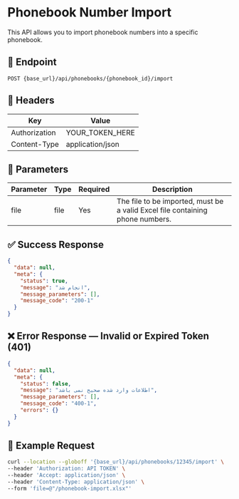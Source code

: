 # Phonebook Number Import
This API allows you to import phonebook numbers into a specific phonebook.

## 📍 Endpoint

```
POST {base_url}/api/phonebooks/{phonebook_id}/import
```

## 🧾 Headers

| Key | Value |
| --- | ----- |
| Authorization | YOUR_TOKEN_HERE |
| Content-Type | application/json |


## 📝 Parameters

| Parameter | Type | Required | Description                                                           |
|-----------|------| -------- |-----------------------------------------------------------------------|
| file      | file | Yes | The file to be imported, must be a valid Excel file containing phone numbers. |

## ✅ Success Response

```json
{
  "data": null,
  "meta": {
    "status": true,
    "message": "انجام شد",
    "message_parameters": [],
    "message_code": "200-1"
  }
}
```

## ❌ Error Response — Invalid or Expired Token (401)

```json
{
  "data": null,
  "meta": {
    "status": false,
    "message": "اطلاعات وارد شده صحیح نمی باشد",
    "message_parameters": [],
    "message_code": "400-1",
    "errors": {}
  }
}
```

## 🧪 Example Request

```bash
curl --location --globoff '{base_url}/api/phonebooks/12345/import' \
--header 'Authorization: API TOKEN' \
--header 'Accept: application/json' \
--header 'Content-Type: application/json' \
--form 'file=@"/phonebook-import.xlsx"'
```
